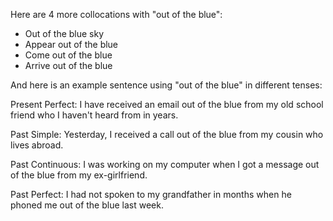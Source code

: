 Here are 4 more collocations with "out of the blue":

- Out of the blue sky
- Appear out of the blue
- Come out of the blue
- Arrive out of the blue

And here is an example sentence using "out of the blue" in different tenses:

Present Perfect:
I have received an email out of the blue from my old school friend who I haven't heard from in years.

Past Simple:
Yesterday, I received a call out of the blue from my cousin who lives abroad.

Past Continuous:
I was working on my computer when I got a message out of the blue from my ex-girlfriend.

Past Perfect:
I had not spoken to my grandfather in months when he phoned me out of the blue last week.
